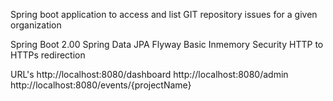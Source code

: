 Spring boot application to access and list GIT repository issues for a given organization

Spring Boot 2.00
Spring Data JPA
Flyway
Basic Inmemory Security 
HTTP to HTTPs redirection

URL's
http://localhost:8080/dashboard
http://localhost:8080/admin
http://localhost:8080/events/{projectName}
